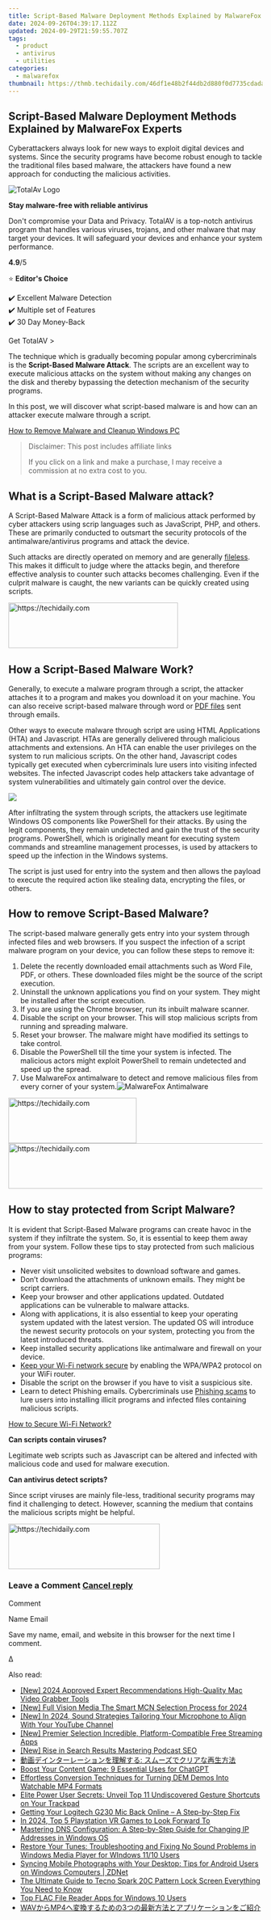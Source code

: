```yaml
---
title: Script-Based Malware Deployment Methods Explained by MalwareFox Experts
date: 2024-09-26T04:39:17.112Z
updated: 2024-09-29T21:59:55.707Z
tags:
  - product
  - antivirus
  - utilities
categories:
  - malwarefox
thumbnail: https://thmb.techidaily.com/46df1e48b2f44db2d880f0d7735cdada8076c6dcb75637faff2a09a30c684309.jpg
---
```


## Script-Based Malware Deployment Methods Explained by MalwareFox Experts

Cyberattackers always look for new ways to exploit digital devices and systems. Since the security programs have become robust enough to tackle the traditional files based malware, the attackers have found a new approach for conducting the malicious activities.

![TotalAv Logo](https://www.malwarefox.com/wp-content/uploads/2024/02/totalav-svg.webp "totalav-svg")

**Stay malware-free with reliable antivirus**

Don't compromise your Data and Privacy. TotalAV is a top-notch antivirus program that handles various viruses, trojans, and other malware that may target your devices. It will safeguard your devices and enhance your system performance.

**4.9**/5

⭐ **Editor's Choice**

✔️ Excellent Malware Detection  
✔️ Multiple set of Features  
✔️ 30 Day Money-Back

[](https://tools.techidaily.com/malwarefox/products/) Get TotalAV > 

The technique which is gradually becoming popular among cybercriminals is the **Script-Based Malware Attack**. The scripts are an excellent way to execute malicious attacks on the system without making any changes on the disk and thereby bypassing the detection mechanism of the security programs.

In this post, we will discover what script-based malware is and how can an attacker execute malware through a script.

[How to Remove Malware and Cleanup Windows PC](https://tools.techidaily.com/malwarefox/products/)

>  Disclaimer: This post includes affiliate links
>
>  If you click on a link and make a purchase, I may receive a commission at no extra cost to you.
>

## What is a Script-Based Malware attack?

A Script-Based Malware Attack is a form of malicious attack performed by cyber attackers using scrip languages such as JavaScript, PHP, and others. These are primarily conducted to outsmart the security protocols of the antimalware/antivirus programs and attack the device.

Such attacks are directly operated on memory and are generally [fileless](https://tools.techidaily.com/malwarefox/products/). This makes it difficult to judge where the attacks begin, and therefore effective analysis to counter such attacks becomes challenging. Even if the culprit malware is caught, the new variants can be quickly created using scripts.

<!-- affiliate ads begin -->
<a href="https://aligracehair.sjv.io/c/5597632/2135358/19272" target="_top" id="2135358">
  <img src="//a.impactradius-go.com/display-ad/19272-2135358" border="0" alt="https://techidaily.com" width="336" height="90"/>
</a>
<img height="0" width="0" src="https://aligracehair.sjv.io/i/5597632/2135358/19272" style="position:absolute;visibility:hidden;" border="0" />
<!-- affiliate ads end -->

## How a Script-Based Malware Work?

Generally, to execute a malware program through a script, the attacker attaches it to a program and makes you download it on your machine. You can also receive script-based malware through word or [PDF files](https://tools.techidaily.com/malwarefox/products/) sent through emails.

Other ways to execute malware through script are using HTML Applications (HTA) and Javascript. HTAs are generally delivered through malicious attachments and extensions. An HTA can enable the user privileges on the system to run malicious scripts. On the other hand, Javascript codes typically get executed when cybercriminals lure users into visiting infected websites. The infected Javascript codes help attackers take advantage of system vulnerabilities and ultimately gain control over the device.

![](https://www.malwarefox.com/wp-content/uploads/2021/11/script-virus.png)

After infiltrating the system through scripts, the attackers use legitimate Windows OS components like PowerShell for their attacks. By using the legit components, they remain undetected and gain the trust of the security programs. PowerShell, which is originally meant for executing system commands and streamline management processes, is used by attackers to speed up the infection in the Windows systems.

The script is just used for entry into the system and then allows the payload to execute the required action like stealing data, encrypting the files, or others.

## How to remove Script-Based Malware?

The script-based malware generally gets entry into your system through infected files and web browsers. If you suspect the infection of a script malware program on your device, you can follow these steps to remove it:

1. Delete the recently downloaded email attachments such as Word File, PDF, or others. These downloaded files might be the source of the script execution.
2. Uninstall the unknown applications you find on your system. They might be installed after the script execution.
3. If you are using the Chrome browser, run its inbuilt malware scanner.
4. Disable the script on your browser. This will stop malicious scripts from running and spreading malware.
5. Reset your browser. The malware might have modified its settings to take control.
6. Disable the PowerShell till the time your system is infected. The malicious actors might exploit PowerShell to remain undetected and speed up the spread.
7. Use MalwareFox antimalware to detect and remove malicious files from every corner of your system.![MalwareFox Antimalware](https://www.malwarefox.com/wp-content/uploads/2020/02/malwarefox.png)

<!-- affiliate ads begin -->
<a href="https://25home.pxf.io/c/5597632/2148641/16836" target="_top" id="2148641">
  <img src="//a.impactradius-go.com/display-ad/16836-2148641" border="0" alt="https://techidaily.com" width="254" height="90"/>
</a>
<img height="0" width="0" src="https://25home.pxf.io/i/5597632/2148641/16836" style="position:absolute;visibility:hidden;" border="0" />
<!-- affiliate ads end -->

<!-- affiliate ads begin -->
<a href="https://imp.i110150.net/c/5597632/924297/11305" target="_top" id="924297">
  <img src="//a.impactradius-go.com/display-ad/11305-924297" border="0" alt="https://techidaily.com" width="728" height="90"/>
</a>
<img height="0" width="0" src="https://imp.i110150.net/i/5597632/924297/11305" style="position:absolute;visibility:hidden;" border="0" />
<!-- affiliate ads end -->

## How to stay protected from Script Malware?

It is evident that Script-Based Malware programs can create havoc in the system if they infiltrate the system. So, it is essential to keep them away from your system. Follow these tips to stay protected from such malicious programs:

* Never visit unsolicited websites to download software and games.
* Don’t download the attachments of unknown emails. They might be script carriers.
* Keep your browser and other applications updated. Outdated applications can be vulnerable to malware attacks.
* Along with applications, it is also essential to keep your operating system updated with the latest version. The updated OS will introduce the newest security protocols on your system, protecting you from the latest introduced threats.
* Keep installed security applications like antimalware and firewall on your device.
* [Keep your Wi-Fi network secure](https://tools.techidaily.com/malwarefox/products/) by enabling the WPA/WPA2 protocol on your WiFi router.
* Disable the script on the browser if you have to visit a suspicious site.
* Learn to detect Phishing emails. Cybercriminals use [Phishing scams](https://tools.techidaily.com/malwarefox/products/) to lure users into installing illicit programs and infected files containing malicious scripts.

[How to Secure Wi-Fi Network?](https://tools.techidaily.com/malwarefox/products/)

**Can scripts contain viruses?** 

Legitimate web scripts such as Javascript can be altered and infected with malicious code and used for malware execution.

**Can antivirus detect scripts?** 

Since script viruses are mainly file-less, traditional security programs may find it challenging to detect. However, scanning the medium that contains the malicious scripts might be helpful.

<!-- affiliate ads begin -->
<a href="https://aligracehair.sjv.io/c/5597632/1885928/19272" target="_top" id="1885928">
  <img src="//a.impactradius-go.com/display-ad/19272-1885928" border="0" alt="https://techidaily.com" width="300" height="90"/>
</a>
<img height="0" width="0" src="https://aligracehair.sjv.io/i/5597632/1885928/19272" style="position:absolute;visibility:hidden;" border="0" />
<!-- affiliate ads end -->

### Leave a Comment [Cancel reply](https://tools.techidaily.com/malwarefox/products/)

Comment

Name Email 

Save my name, email, and website in this browser for the next time I comment.

Δ

<ins class="adsbygoogle"
     style="display:block"
     data-ad-format="autorelaxed"
     data-ad-client="ca-pub-7571918770474297"
     data-ad-slot="1223367746"></ins>

<ins class="adsbygoogle"
     style="display:block"
     data-ad-client="ca-pub-7571918770474297"
     data-ad-slot="8358498916"
     data-ad-format="auto"
     data-full-width-responsive="true"></ins>

<span class="atpl-alsoreadstyle">Also read:</span>
<div><ul>
<li><a href="https://visual-screen-recording.techidaily.com/new-2024-approved-expert-recommendations-high-quality-mac-video-grabber-tools/"><u>[New] 2024 Approved Expert Recommendations High-Quality Mac Video Grabber Tools</u></a></li>
<li><a href="https://eaxpv-info.techidaily.com/new-full-vision-media-the-smart-mcn-selection-process-for-2024/"><u>[New] Full Vision Media The Smart MCN Selection Process for 2024</u></a></li>
<li><a href="https://youtube-lab.techidaily.com/n-2024-sound-strategies-tailoring-your-microphone-to-align-with-your-youtube-channel/"><u>[New] In 2024, Sound Strategies Tailoring Your Microphone to Align With Your YouTube Channel</u></a></li>
<li><a href="https://extra-guidance.techidaily.com/new-premier-selection-incredible-platform-compatible-free-streaming-apps/"><u>[New] Premier Selection Incredible, Platform-Compatible Free Streaming Apps</u></a></li>
<li><a href="https://extra-skills.techidaily.com/new-rise-in-search-results-mastering-podcast-seo/"><u>[New] Rise in Search Results Mastering Podcast SEO</u></a></li>
<li><a href="https://win-updates.techidaily.com/iuwlleeuuplusodhplusocpoodsplusocvplusodvoodroodvooctplusodpplusodsplusockueqhuinoplusobmeocizog44k544og44o844k644gn44kv44oq44ki44gq5yan55sf5pa55rovig/"><u>動画デインターレーションを理解する: スムーズでクリアな再生方法</u></a></li>
<li><a href="https://tech-hub.techidaily.com/boost-your-content-game-9-essential-uses-for-chatgpt/"><u>Boost Your Content Game: 9 Essential Uses for ChatGPT</u></a></li>
<li><a href="https://win-updates.techidaily.com/effortless-conversion-techniques-for-turning-dem-demos-into-watchable-mp4-formats/"><u>Effortless Conversion Techniques for Turning DEM Demos Into Watchable MP4 Formats</u></a></li>
<li><a href="https://win-updates.techidaily.com/elite-power-user-secrets-unveil-top-11-undiscovered-gesture-shortcuts-on-your-trackpad/"><u>Elite Power User Secrets: Unveil Top 11 Undiscovered Gesture Shortcuts on Your Trackpad</u></a></li>
<li><a href="https://sound-issues.techidaily.com/getting-your-logitech-g230-mic-back-online-a-step-by-step-fix/"><u>Getting Your Logitech G230 Mic Back Online – A Step-by-Step Fix</u></a></li>
<li><a href="https://some-approaches.techidaily.com/in-2024-top-5-playstation-vr-games-to-look-forward-to/"><u>In 2024, Top 5 Playstation VR Games to Look Forward To</u></a></li>
<li><a href="https://win-updates.techidaily.com/mastering-dns-configuration-a-step-by-step-guide-for-changing-ip-addresses-in-windows-os/"><u>Mastering DNS Configuration: A Step-by-Step Guide for Changing IP Addresses in Windows OS</u></a></li>
<li><a href="https://win-updates.techidaily.com/restore-your-tunes-troubleshooting-and-fixing-no-sound-problems-in-windows-media-player-for-windows-1110-users/"><u>Restore Your Tunes: Troubleshooting and Fixing No Sound Problems in Windows Media Player for WIndows 11/10 Users</u></a></li>
<li><a href="https://win-updates.techidaily.com/syncing-mobile-photographs-with-your-desktop-tips-for-android-users-on-windows-computers-zdnet/"><u>Syncing Mobile Photographs with Your Desktop: Tips for Android Users on Windows Computers | ZDNet</u></a></li>
<li><a href="https://unlock-android.techidaily.com/the-ultimate-guide-to-tecno-spark-20c-pattern-lock-screen-everything-you-need-to-know-by-drfone-android/"><u>The Ultimate Guide to Tecno Spark 20C Pattern Lock Screen Everything You Need to Know</u></a></li>
<li><a href="https://win-updates.techidaily.com/top-flac-file-reader-apps-for-windows-10-users/"><u>Top FLAC File Reader Apps for Windows 10 Users</u></a></li>
<li><a href="https://win-updates.techidaily.com/wavmp43/"><u>WAVからMP4へ変換するための3つの最新方法とアプリケーションをご紹介</u></a></li>
</ul></div>

